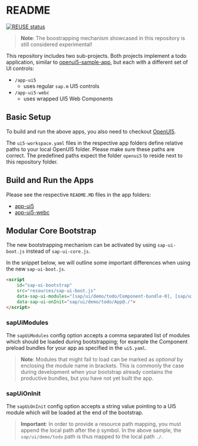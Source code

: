 # README
[![REUSE status](https://api.reuse.software/badge/github.com/SAP-samples/ui5-evolution-apps)](https://api.reuse.software/info/github.com/SAP-samples/ui5-evolution-apps)

> **Note**: The boostrapping mechanism showcased in this repository is still considered experimental!

This repository includes two sub-projects. Both projects implement a todo application, similar to [openui5-sample-app](https://github.com/SAP/openui5-sample-app), but each with a different set of UI controls:

* `/app-ui5`
  * uses regular `sap.m` UI5 controls
* `/app-ui5-webc`
  * uses wrapped UI5 Web Components

## Basic Setup

To build and run the above apps, you also need to checkout [OpenUI5](https://github.com/SAP/openui5).

The `ui5-workspace.yaml` files in the respective app folders define relative paths to your local OpenUI5 folder. Please make sure these paths are correct.
The predefined paths expect the folder `openui5` to reside next to this repository folder.

## Build and Run the Apps

Please see the respective `README.MD` files in the app folders:

* [app-ui5](./app-ui5/README.MD)
* [app-ui5-webc](./app-ui5-webc/README.MD)

## Modular Core Bootstrap

The new bootstrapping mechanism can be activated by using `sap-ui-boot.js` instead of `sap-ui-core.js`.

In the snippet below, we will outline some important differences when using the new `sap-ui-boot.js`.

```html
<script
    id="sap-ui-bootstrap"
    src="resources/sap-ui-boot.js"
    data-sap-ui-modules="[sap/ui/demo/todo/Component-bundle-0], [sap/ui/demo/todo/Component-bundle-1]"
    data-sap-ui-onInit="sap/ui/demo/todo/App@./">
</script>
```

### sapUiModules

The `sapUiModules` config option accepts a comma separated list of modules which should be loaded during bootstrapping; for example the Component preload bundles for your app as specified in the `ui5.yaml`.

> **Note**: Modules that might fail to load can be marked as *optional* by enclosing the module name in brackets.
> This is commonly the case during development when your bootstrap already contains the productive bundles, but you have not yet built the app.

### sapUiOnInit

The `sapUiOnInit` config option accepts a string value pointing to a UI5 module which will be loaded at the end of the bootstrap.

> **Important**: In order to provide a resource path mapping, you must append the local path after the `@` symbol. In the above sample, the `sap/ui/demo/todo` path is thus mapped to the local path `./`.
